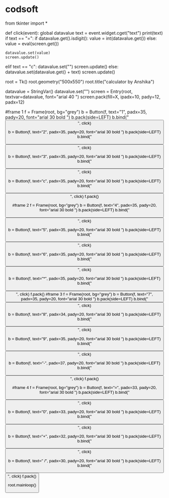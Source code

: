 # codsoft
from tkinter import *


def click(event):
  global datavalue
  text = event.widget.cget("text")
  print(text)
  if text == "=":
    if datavalue.get().isdigit():
      value = int(datavalue.get())
    else:
      value = eval(screen.get())

    datavalue.set(value)
    screen.update()
  elif text == "c":
    datavalue.set("")
    screen.update()
  else:
    datavalue.set(datavalue.get() + text)
    screen.update()

root = Tk()
root.geometry("500x550")
root.title("calculator by Anshika")

datavalue = StringVar()
datavalue.set("")
screen = Entry(root, textvar=datavalue, font="arial 40 ")
screen.pack(fill=X, ipadx=10, pady=12, padx=12)
   
#frame 1
f = Frame(root, bg="grey")
b = Button(f, text="1", padx=35, pady=20, font="arial 30 bold ")
b.pack(side=LEFT)
b.bind("<Button>", click)

b = Button(f, text="2", padx=35, pady=20, font="arial 30 bold ")
b.pack(side=LEFT)
b.bind("<Button>", click)

b = Button(f, text="3", padx=35, pady=20, font="arial 30 bold ")
b.pack(side=LEFT)
b.bind("<Button>", click)

b = Button(f, text="c", padx=35, pady=20, font="arial 30 bold ")
b.pack(side=LEFT)
b.bind("<Button>", click)
f.pack()

#frame 2
f = Frame(root, bg="grey")
b = Button(f, text="4", padx=35, pady=20, font="arial 30 bold ")
b.pack(side=LEFT)
b.bind("<Button>", click)

b = Button(f, text="5", padx=35, pady=20, font="arial 30 bold ")
b.pack(side=LEFT)
b.bind("<Button>", click)

b = Button(f, text="6", padx=35, pady=20, font="arial 30 bold ")
b.pack(side=LEFT)
b.bind("<Button>", click)

b = Button(f, text="*", padx=35, pady=20, font="arial 30 bold ")
b.pack(side=LEFT)
b.bind("<Button>", click)
f.pack()
#frame 3
f = Frame(root, bg="grey")
b = Button(f, text="7", padx=35, pady=20, font="arial 30 bold ")
b.pack(side=LEFT)
b.bind("<Button>", click)

b = Button(f, text="8", padx=34, pady=20, font="arial 30 bold ")
b.pack(side=LEFT)
b.bind("<Button>", click)

b = Button(f, text="9", padx=35, pady=20, font="arial 30 bold ")
b.pack(side=LEFT)
b.bind("<Button>", click)

b = Button(f, text="-", padx=37, pady=20, font="arial 30 bold ")
b.pack(side=LEFT)
b.bind("<Button>", click)
f.pack()

#frame 4
f = Frame(root, bg="grey")
b = Button(f, text="=", padx=33, pady=20, font="arial 30 bold ")
b.pack(side=LEFT)
b.bind("<Button>", click)

b = Button(f, text="0", padx=33, pady=20, font="arial 30 bold ")
b.pack(side=LEFT)
b.bind("<Button>", click)

b = Button(f, text="+", padx=32, pady=20, font="arial 30 bold ")
b.pack(side=LEFT)
b.bind("<Button>", click)

b = Button(f, text=" /", padx=30, pady=20, font="arial 30 bold ")
b.pack(side=LEFT)
b.bind("<Button>", click)
f.pack()


root.mainloop()

